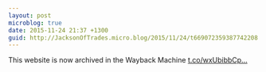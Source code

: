 ```yaml
---
layout: post
microblog: true
date: 2015-11-24 21:37 +1300
guid: http://JacksonOfTrades.micro.blog/2015/11/24/t669072359387742208.html
---
```

This website is now archived in the Wayback Machine [t.co/wxUbibbCp...](https://t.co/wxUbibbCpg)
